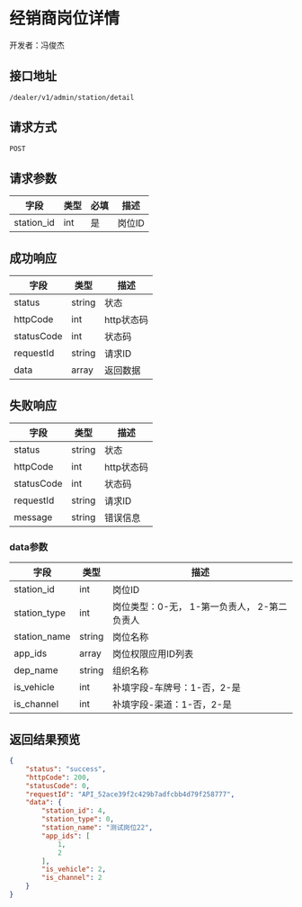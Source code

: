 # 经销商岗位详情

开发者：冯俊杰

## 接口地址

`/dealer/v1/admin/station/detail`

## 请求方式

`POST`

## 请求参数

| 字段 | 类型   | 必填 | 描述     |
| ---- | ------ | ---- | -------- |
| station_id   | int    | 是   | 岗位ID   |

## 成功响应

| 字段       | 类型    | 描述        |
| ---------- | ------- | ----------- |
| status    | string  | 状态    |
| httpCode     | int  | http状态码    |
| statusCode | int  | 状态码 |
| requestId | string  | 请求ID |
| data  | array  | 返回数据      |

## 失败响应

| 字段       | 类型    | 描述        |
| ---------- | ------- | ----------- |
| status    | string  | 状态    |
| httpCode     | int  | http状态码    |
| statusCode | int  | 状态码 |
| requestId | string  | 请求ID |
| message  | string  | 错误信息      |

### data参数

| 字段 | 类型 | 描述 |
| --- | --- | --- |
| station_id | int | 岗位ID |
| station_type | int | 岗位类型：0-无， 1-第一负责人， 2-第二负责人 |
| station_name | string | 岗位名称 |
| app_ids | array | 岗位权限应用ID列表 |
| dep_name | string | 组织名称 |
| is_vehicle | int | 补填字段-车牌号：1-否，2-是 |
| is_channel | int | 补填字段-渠道：1-否，2-是 |

## 返回结果预览

```json
{
    "status": "success",
    "httpCode": 200,
    "statusCode": 0,
    "requestId": "API_52ace39f2c429b7adfcbb4d79f258777",
    "data": {
        "station_id": 4,
        "station_type": 0,
        "station_name": "测试岗位22",
        "app_ids": [
            1,
            2
        ],
        "is_vehicle": 2,
        "is_channel": 2
    }
}
```